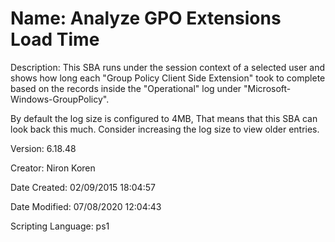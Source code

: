 ﻿# Name: Analyze GPO Extensions Load Time

Description: This SBA runs under the session context of a selected user and shows
how long each "Group Policy Client Side Extension" took to complete based on the records inside the "Operational" log under "Microsoft-Windows-GroupPolicy".

By default the log size is configured to 4MB,
That means that this SBA can look back this much.
Consider increasing the log size to view older entries.

Version: 6.18.48

Creator: Niron Koren

Date Created: 02/09/2015 18:04:57

Date Modified: 07/08/2020 12:04:43

Scripting Language: ps1

